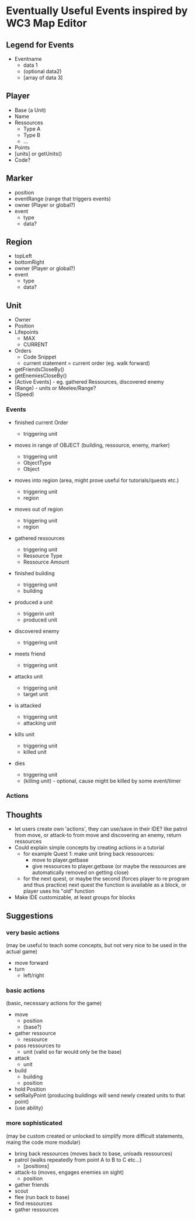 # Eventually Useful Events inspired by WC3 Map Editor

## Legend for Events
* Eventname
  * data 1
  * (optional data2)
  * [array of data 3]

## Player
* Base (a Unit)
* Name
* Ressources
  * Type A
  * Type B
  * ...
* Points
* [units] or getUnits()
* Code?


## Marker
* position
* eventRange (range that triggers events)
* owner (Player or global?)
* event
  * type
  * data?

## Region
* topLeft
* bottomRight
* owner (Player or global?)
* event
  * type
  * data?

## Unit
* Owner
* Position
* Lifepoints
  * MAX
  * CURRENT
* Orders
  * Code Snippet
  * current statement = current order (eg. walk forward)
* getFriendsCloseBy()
* getEnemiesCloseBy()
* [Active Events] - eg. gathered Ressources, discovered enemy
* (Range) - units or Meelee/Range?
* (Speed)

### Events
* finished current Order
  * triggering unit
* moves in range of OBJECT (building, ressource, enemy, marker)
  * triggering unit
  * ObjectType
  * Object
* moves into region (area, might prove useful for tutorials/quests etc.)
  * triggering unit
  * region
* moves out of region
  * triggering unit
  * region

* gathered ressources
  * triggering unit
  * Ressource Type
  * Ressource Amount

* finished building
  * triggering unit
  * building
* produced a unit
  * triggerin unit
  * produced unit

* discovered enemy
  * triggering unit
* meets friend
  * triggering unit

* attacks unit
  * triggering unit
  * target unit
* is attacked
  * triggering unit
  * attacking unit

* kills unit
  * triggering unit
  * killed unit
* dies
  * triggering unit
  * (killing unit) - optional, cause might be killed by some event/timer

### Actions
## Thoughts
* let users create own 'actions', they can use/save in their IDE? like patrol from move, or attack-to from move and discovering an enemy, return ressources
* Could explain simple concepts by creating actions in a tutorial
  * for example Quest 1: make unit bring back ressources:
    * move to player.getbase
    * give ressources to player.getbase (or maybe the ressources are automatically removed on getting close)
  * for the next quest, or maybe the second (forces player to re program and thus practice) next quest the function is available as a block, or player uses his "old" function
* Make IDE customizable, at least groups for blocks

## Suggestions
### very basic actions
(may be useful to teach some concepts, but not very nice to be used in the actual game)  
* move forward
* turn
  * left/right

### basic actions
(basic, necessary actions for the game)  
* move
  * position
  * (base?)
* gather ressource
  * ressource
* pass ressources to
  * unit (valid so far would only be the base)
* attack
  * unit
* build
  * building
  * position
* hold Position
* setRallyPoint (producing buildings will send newly created units to that point)
* (use ability)

### more sophisticated
(may be custom created or unlocked to simplify more difficult statements, maing the code more modular)  
* bring back ressources (moves back to base, unloads ressources)
* patrol (walks repeatedly from point A to B to C etc...)
  * [positions]
* attack-to (moves, engages enemies on sight)
  * position
* gather friends
* scout
* flee (run back to base)
* find ressources
* gather ressources
